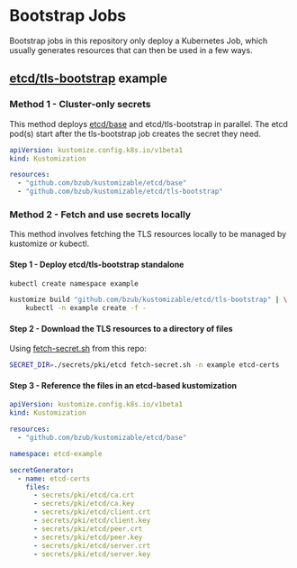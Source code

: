 # Bootstrap Jobs

Bootstrap jobs in this repository only deploy a Kubernetes Job, which usually
generates resources that can then be used in a few ways.

## [etcd/tls-bootstrap](/etcd/tls-bootstrap) example

### Method 1 - Cluster-only secrets

This method deploys [etcd/base](/etcd/base) and etcd/tls-bootstrap in parallel.
The etcd pod(s) start after the tls-bootstrap job creates the secret they need.

```yaml
apiVersion: kustomize.config.k8s.io/v1beta1
kind: Kustomization

resources:
  - "github.com/bzub/kustomizable/etcd/base"
  - "github.com/bzub/kustomizable/etcd/tls-bootstrap"
```

### Method 2 - Fetch and use secrets locally

This method involves fetching the TLS resources locally to be managed by
kustomize or kubectl.

#### Step 1 - Deploy etcd/tls-bootstrap standalone

```sh
kubectl create namespace example

kustomize build "github.com/bzub/kustomizable/etcd/tls-bootstrap" | \
    kubectl -n example create -f -
```

#### Step 2 - Download the TLS resources to a directory of files

Using [fetch-secret.sh](/tools/fetch-secret.sh) from this repo:

```sh
SECRET_DIR=./secrets/pki/etcd fetch-secret.sh -n example etcd-certs
```

#### Step 3 - Reference the files in an etcd-based kustomization

```yaml
apiVersion: kustomize.config.k8s.io/v1beta1
kind: Kustomization

resources:
  - "github.com/bzub/kustomizable/etcd/base"

namespace: etcd-example

secretGenerator:
  - name: etcd-certs
    files:
      - secrets/pki/etcd/ca.crt
      - secrets/pki/etcd/ca.key
      - secrets/pki/etcd/client.crt
      - secrets/pki/etcd/client.key
      - secrets/pki/etcd/peer.crt
      - secrets/pki/etcd/peer.key
      - secrets/pki/etcd/server.crt
      - secrets/pki/etcd/server.key
```
